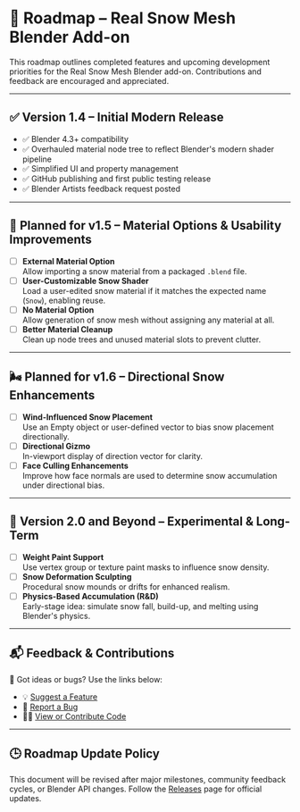 # 🧭 Roadmap – Real Snow Mesh Blender Add-on

This roadmap outlines completed features and upcoming development priorities for the Real Snow Mesh Blender add-on. Contributions and feedback are encouraged and appreciated.

---

## ✅ Version 1.4 – Initial Modern Release
- ✅ Blender 4.3+ compatibility
- ✅ Overhauled material node tree to reflect Blender's modern shader pipeline
- ✅ Simplified UI and property management
- ✅ GitHub publishing and first public testing release
- ✅ Blender Artists feedback request posted

---

## 🔄 Planned for v1.5 – Material Options & Usability Improvements
- [ ] **External Material Option**  
  Allow importing a snow material from a packaged `.blend` file.
- [ ] **User-Customizable Snow Shader**  
  Load a user-edited snow material if it matches the expected name (`Snow`), enabling reuse.
- [ ] **No Material Option**  
  Allow generation of snow mesh without assigning any material at all.
- [ ] **Better Material Cleanup**  
  Clean up node trees and unused material slots to prevent clutter.

---

## 🌬️ Planned for v1.6 – Directional Snow Enhancements
- [ ] **Wind-Influenced Snow Placement**  
  Use an Empty object or user-defined vector to bias snow placement directionally.
- [ ] **Directional Gizmo**  
  In-viewport display of direction vector for clarity.
- [ ] **Face Culling Enhancements**  
  Improve how face normals are used to determine snow accumulation under directional bias.

---

## 🧪 Version 2.0 and Beyond – Experimental & Long-Term
- [ ] **Weight Paint Support**  
  Use vertex group or texture paint masks to influence snow density.
- [ ] **Snow Deformation Sculpting**  
  Procedural snow mounds or drifts for enhanced realism.
- [ ] **Physics-Based Accumulation (R&D)**  
  Early-stage idea: simulate snow fall, build-up, and melting using Blender's physics.

---

## 📬 Feedback & Contributions

📝 Got ideas or bugs? Use the links below:

- 💡 [Suggest a Feature](https://github.com/OBI-Ron/real-snow-mesh/issues/new?labels=enhancement&template=feature_request.md)
- 🐛 [Report a Bug](https://github.com/OBI-Ron/real-snow-mesh/issues/new?labels=bug&template=bug_report.md)
- 👨‍💻 [View or Contribute Code](https://github.com/OBI-Ron/real-snow-mesh)

---

## 🕒 Roadmap Update Policy

This document will be revised after major milestones, community feedback cycles, or Blender API changes. Follow the [Releases](https://github.com/OBI-Ron/real-snow-mesh/releases) page for official updates.

